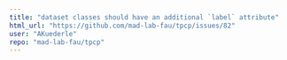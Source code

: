 ```yaml
---
title: "dataset classes should have an additional `label` attribute"
html_url: "https://github.com/mad-lab-fau/tpcp/issues/82"
user: "AKuederle"
repo: "mad-lab-fau/tpcp"
---
```


